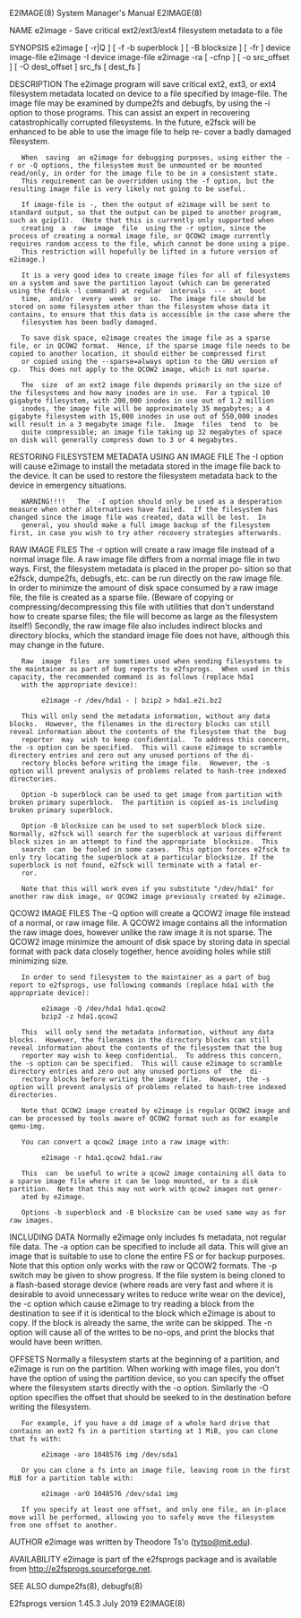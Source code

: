 E2IMAGE(8)                                                                                 System Manager's Manual                                                                                 E2IMAGE(8)

NAME
       e2image - Save critical ext2/ext3/ext4 filesystem metadata to a file

SYNOPSIS
       e2image [ -r|Q ] [ -f -b superblock ] [ -B blocksize ] [ -fr ] device image-file
       e2image -I device image-file
       e2image -ra [ -cfnp ] [ -o src_offset ] [ -O dest_offset ] src_fs [ dest_fs ]

DESCRIPTION
       The  e2image program will save critical ext2, ext3, or ext4 filesystem metadata located on device to a file specified by image-file.  The image file may be examined by dumpe2fs and debugfs, by using
       the -i option to those programs.  This can assist an expert in recovering catastrophically corrupted filesystems.  In the future, e2fsck will be enhanced to be able to use the image file to help re‐
       cover a badly damaged filesystem.

       When  saving  an e2image for debugging purposes, using either the -r or -Q options, the filesystem must be unmounted or be mounted read/only, in order for the image file to be in a consistent state.
       This requirement can be overridden using the -f option, but the resulting image file is very likely not going to be useful.

       If image-file is -, then the output of e2image will be sent to standard output, so that the output can be piped to another program, such as gzip(1).  (Note that this is currently only supported when
       creating  a  raw  image  file  using the -r option, since the process of creating a normal image file, or QCOW2 image currently requires random access to the file, which cannot be done using a pipe.
       This restriction will hopefully be lifted in a future version of e2image.)

       It is a very good idea to create image files for all of filesystems on a system and save the partition layout (which can be generated using the fdisk -l command) at regular  intervals  ---  at  boot
       time,  and/or  every  week  or  so.  The image file should be stored on some filesystem other than the filesystem whose data it contains, to ensure that this data is accessible in the case where the
       filesystem has been badly damaged.

       To save disk space, e2image creates the image file as a sparse file, or in QCOW2 format.  Hence, if the sparse image file needs to be copied to another location, it should either be compressed first
       or copied using the --sparse=always option to the GNU version of cp.  This does not apply to the QCOW2 image, which is not sparse.

       The  size  of an ext2 image file depends primarily on the size of the filesystems and how many inodes are in use.  For a typical 10 gigabyte filesystem, with 200,000 inodes in use out of 1.2 million
       inodes, the image file will be approximately 35 megabytes; a 4 gigabyte filesystem with 15,000 inodes in use out of 550,000 inodes will result in a 3 megabyte image file.  Image  files  tend  to  be
       quite compressible; an image file taking up 32 megabytes of space on disk will generally compress down to 3 or 4 megabytes.

RESTORING FILESYSTEM METADATA USING AN IMAGE FILE
       The -I option will cause e2image to install the metadata stored in the image file back to the device.  It can be used to restore the filesystem metadata back to the device in emergency situations.

       WARNING!!!!   The  -I option should only be used as a desperation measure when other alternatives have failed.  If the filesystem has changed since the image file was created, data will be lost.  In
       general, you should make a full image backup of the filesystem first, in case you wish to try other recovery strategies afterwards.

RAW IMAGE FILES
       The -r option will create a raw image file instead of a normal image file.  A raw image file differs from a normal image file in two ways.  First, the filesystem metadata is placed in the proper po‐
       sition so that e2fsck, dumpe2fs, debugfs, etc. can be run directly on the raw image file.  In order to minimize the amount of disk space consumed by a raw image file, the file is created as a sparse
       file.  (Beware of copying or compressing/decompressing this file with utilities that don't understand how to create sparse files; the file will become as large as the filesystem itself!)   Secondly,
       the raw image file also includes indirect blocks and directory blocks, which the standard image file does not have, although this may change in the future.

       Raw  image  files  are sometimes used when sending filesystems to the maintainer as part of bug reports to e2fsprogs.  When used in this capacity, the recommended command is as follows (replace hda1
       with the appropriate device):

            e2image -r /dev/hda1 - | bzip2 > hda1.e2i.bz2

       This will only send the metadata information, without any data blocks.  However, the filenames in the directory blocks can still reveal information about the contents of the filesystem that the  bug
       reporter  may  wish to keep confidential.  To address this concern, the -s option can be specified.  This will cause e2image to scramble directory entries and zero out any unused portions of the di‐
       rectory blocks before writing the image file.  However, the -s option will prevent analysis of problems related to hash-tree indexed directories.

       Option -b superblock can be used to get image from partition with broken primary superblock.  The partition is copied as-is including broken primary superblock.

       Option -B blocksize can be used to set superblock block size. Normally, e2fsck will search for the superblock at various different block sizes in an attempt to find the appropriate  blocksize.  This
       search  can  be fooled in some cases.  This option forces e2fsck to only try locating the superblock at a particular blocksize. If the superblock is not found, e2fsck will terminate with a fatal er‐
       ror.

       Note that this will work even if you substitute "/dev/hda1" for another raw disk image, or QCOW2 image previously created by e2image.

QCOW2 IMAGE FILES
       The -Q option will create a QCOW2 image file instead of a normal, or raw image file.  A QCOW2 image contains all the information the raw image does, however unlike the raw image it  is  not  sparse.
       The QCOW2 image minimize the amount of disk space by storing data in special format with pack data closely together, hence avoiding holes while still minimizing size.

       In order to send filesystem to the maintainer as a part of bug report to e2fsprogs, use following commands (replace hda1 with the appropriate device):

            e2image -Q /dev/hda1 hda1.qcow2
            bzip2 -z hda1.qcow2

       This  will only send the metadata information, without any data blocks.  However, the filenames in the directory blocks can still reveal information about the contents of the filesystem that the bug
       reporter may wish to keep confidential.  To address this concern, the -s option can be specified.  This will cause e2image to scramble directory entries and zero out any unused portions of  the  di‐
       rectory blocks before writing the image file.  However, the -s option will prevent analysis of problems related to hash-tree indexed directories.

       Note that QCOW2 image created by e2image is regular QCOW2 image and can be processed by tools aware of QCOW2 format such as for example qemu-img.

       You can convert a qcow2 image into a raw image with:

            e2image -r hda1.qcow2 hda1.raw

       This  can  be useful to write a qcow2 image containing all data to a sparse image file where it can be loop mounted, or to a disk partition.  Note that this may not work with qcow2 images not gener‐
       ated by e2image.

       Options -b superblock and -B blocksize can be used same way as for raw images.

INCLUDING DATA
       Normally e2image only includes fs metadata, not regular file data.  The -a option can be specified to include all data.  This will give an image that is suitable to use to clone the entire FS or for
       backup  purposes.   Note  that this option only works with the raw or QCOW2 formats.  The -p switch may be given to show progress.  If the file system is being cloned to a flash-based storage device
       (where reads are very fast and where it is desirable to avoid unnecessary writes to reduce write wear on the device), the -c option which cause e2image to try reading a block from the destination to
       see  if  it is identical to the block which e2image is about to copy.  If the block is already the same, the write can be skipped.  The -n option will cause all of the writes to be no-ops, and print
       the blocks that would have been written.

OFFSETS
       Normally a filesystem starts at the beginning of a partition, and e2image is run on the partition.  When working with image files, you don't have the option of using the partition device, so you can
       specify the offset where the filesystem starts directly with the -o option.  Similarly the -O option specifies the offset that should be seeked to in the destination before writing the filesystem.

       For example, if you have a dd image of a whole hard drive that contains an ext2 fs in a partition starting at 1 MiB, you can clone that fs with:

            e2image -aro 1048576 img /dev/sda1

       Or you can clone a fs into an image file, leaving room in the first MiB for a partition table with:

            e2image -arO 1048576 /dev/sda1 img

       If you specify at least one offset, and only one file, an in-place move will be performed, allowing you to safely move the filesystem from one offset to another.

AUTHOR
       e2image was written by Theodore Ts'o (tytso@mit.edu).

AVAILABILITY
       e2image is part of the e2fsprogs package and is available from http://e2fsprogs.sourceforge.net.

SEE ALSO
       dumpe2fs(8), debugfs(8)

E2fsprogs version 1.45.3                                                                          July 2019                                                                                        E2IMAGE(8)
